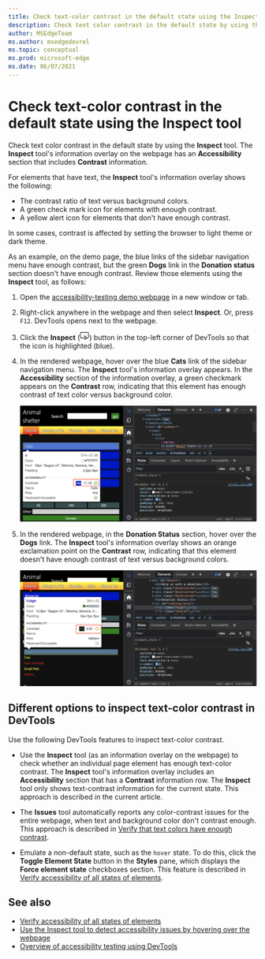 ```yaml
---
title: Check text-color contrast in the default state using the Inspect tool
description: Check text color contrast in the default state by using the Inspect tool's information overlay on the page, which has an Accessibility section that includes Contrast information.
author: MSEdgeTeam
ms.author: msedgedevrel
ms.topic: conceptual
ms.prod: microsoft-edge
ms.date: 06/07/2021
---
```

# Check text-color contrast in the default state using the Inspect tool

<!-- Inspect tool: information overlay: Accessibility section: Contrast row -->

Check text color contrast in the default state by using the **Inspect** tool.  The **Inspect** tool's information overlay on the webpage has an **Accessibility** section that includes **Contrast** information.

<!-- Inspect tool -->
For elements that have text, the **Inspect** tool's information overlay shows the following:
*  The contrast ratio of text versus background colors.
*  A green check mark icon for elements with enough contrast.
*  A yellow alert icon for elements that don't have enough contrast.

In some cases, contrast is affected by setting the browser to light theme or dark theme.

As an example, on the demo page, the blue links of the sidebar navigation menu have enough contrast, but the green **Dogs** link in the **Donation status** section doesn't have enough contrast.  Review those elements using the **Inspect** tool, as follows:

1. Open the [accessibility-testing demo webpage](https://microsoftedge.github.io/Demos/devtools-a11y-testing/) in a new window or tab.

1. Right-click anywhere in the webpage and then select **Inspect**.  Or, press `F12`.  DevTools opens next to the webpage.

1. Click the **Inspect** (![Inspect button](../media/inspect-tool-icon-light-theme.png)) button in the top-left corner of DevTools so that the icon is highlighted (blue).

1. In the rendered webpage, hover over the blue **Cats** link of the sidebar navigation menu.  The **Inspect** tool's information overlay appears.  In the **Accessibility** section of the information overlay, a green checkmark appears on the **Contrast** row, indicating that this element has enough contrast of text color versus background color.

   ![The menu items have enough contrast, as shown in the Inspect tool](../media/a11y-testing-enough-contrast.msft.png)

1. In the rendered webpage, in the **Donation Status** section, hover over the **Dogs** link.  The **Inspect** tool's information overlay shows an orange exclamation point on the **Contrast** row, indicating that this element doesn't have enough contrast of text versus background colors.

   ![An element that doesn't have enough contrast, as shown by the warning in the Inspect tool](../media/a11y-testing-not-enough-contrast.msft.png)


<!-- ====================================================================== -->
## Different options to inspect text-color contrast in DevTools

Use the following DevTools features to inspect text-color contrast.

*  Use the **Inspect** tool (as an information overlay on the webpage) to check whether an individual page element has enough text-color contrast.  The **Inspect** tool's information overlay includes an **Accessibility** section that has a **Contrast** information row.  The **Inspect** tool only shows text-contrast information for the current state.  This approach is described in the current article.

*  The **Issues** tool automatically reports any color-contrast issues for the entire webpage, when text and background color don't contrast enough.  This approach is described in [Verify that text colors have enough contrast](test-issues-tool.md#verify-that-text-colors-have-enough-contrast).

*  Emulate a non-default state, such as the `hover` state.  To do this, click the **Toggle Element State** button in the **Styles** pane, which displays the **Force element state** checkboxes section.  This feature is described in [Verify accessibility of all states of elements](test-inspect-states.md).


<!-- ====================================================================== -->
## See also

*  [Verify accessibility of all states of elements](test-inspect-states.md)
*  [Use the Inspect tool to detect accessibility issues by hovering over the webpage](test-inspect-tool.md)
*  [Overview of accessibility testing using DevTools](accessibility-testing-in-devtools.md)
